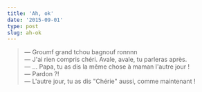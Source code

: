```yaml
---
title: 'Ah, ok'
date: '2015-09-01'
type: post
slug: ah-ok
---
```


> — Groumf grand tchou bagnouf ronnnn  
> — J'ai rien compris chéri. Avale, avale, tu parleras après.  
> — … Papa, tu as dis la même chose à maman l'autre jour !  
> — Pardon ?!  
> — L'autre jour, tu as dis "Chérie" aussi, comme maintenant !
